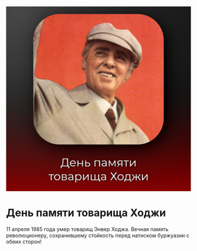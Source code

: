 ![День памяти товарища Ходжи](img/posts/11-04-2022.png)

# День памяти товарища Ходжи

11 апреля 1985 года умер товарищ Энвер Ходжа. Вечная память революционеру,
сохранившему стойкость перед натиском буржуазии с обеих сторон!

